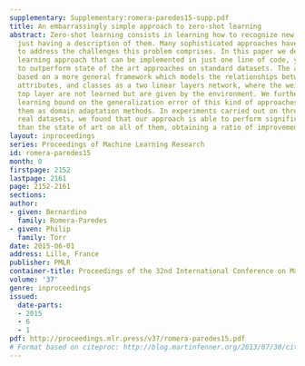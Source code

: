 ```yaml
---
supplementary: Supplementary:romera-paredes15-supp.pdf
title: An embarrassingly simple approach to zero-shot learning
abstract: Zero-shot learning consists in learning how to recognize new concepts by
  just having a description of them. Many sophisticated approaches have been proposed
  to address the challenges this problem comprises. In this paper we describe a zero-shot
  learning approach that can be implemented in just one line of code, yet it is able
  to outperform state of the art approaches on standard datasets. The approach is
  based on a more general framework which models the relationships between features,
  attributes, and classes as a two linear layers network, where the weights of the
  top layer are not learned but are given by the environment. We further provide a
  learning bound on the generalization error of this kind of approaches, by casting
  them as domain adaptation methods. In experiments carried out on three standard
  real datasets, we found that our approach is able to perform significantly better
  than the state of art on all of them, obtaining a ratio of improvement up to 17%.
layout: inproceedings
series: Proceedings of Machine Learning Research
id: romera-paredes15
month: 0
firstpage: 2152
lastpage: 2161
page: 2152-2161
sections: 
author:
- given: Bernardino
  family: Romera-Paredes
- given: Philip
  family: Torr
date: 2015-06-01
address: Lille, France
publisher: PMLR
container-title: Proceedings of the 32nd International Conference on Machine Learning
volume: '37'
genre: inproceedings
issued:
  date-parts:
  - 2015
  - 6
  - 1
pdf: http://proceedings.mlr.press/v37/romera-paredes15.pdf
# Format based on citeproc: http://blog.martinfenner.org/2013/07/30/citeproc-yaml-for-bibliographies/
---
```

